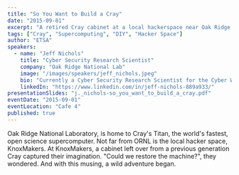 ```yaml
---
title: "So You Want to Build a Cray"
date: "2015-09-01"
excerpt: "A retired Cray cabinet at a local hackerspace near Oak Ridge sparked a bold quest to resurrect a supercomputing legend."
tags: ["Cray", "Supercomputing", "DIY", "Hacker Space"]
author: "ETSA"
speakers:
  - name: "Jeff Nichols"
    title: "Cyber Security Research Scientist"
    company: "Oak Ridge National Lab"
    image: "/images/speakers/jeff_nichols.jpeg"
    bio: "Currently a Cyber Security Research Scientist for the Cyber Warfare Research Team at Oak Ridge National Laboratory, Jeff Nichols has a Ph.D. in Mathematics (Math Ecology) from the University of Tennessee. He was IT Director at Jewelry Television, and has been messing with computers since the age of 12. His research areas are high-performance computation, parallel computing, and data flow. This talk was originally given at PhreakNIC 17."
    linkedIn: "https://www.linkedin.com/in/jeff-nichols-889a933/"
presentationSlides: "j._nichols-so_you_want_to_build_a_cray.pdf"
eventDate: "2015-09-01"
eventLocation: "Cafe 4"
published: true
---
```


Oak Ridge National Laboratory, is home to Cray's Titan, the world's fastest, open science supercomputer. Not far from ORNL is the local hacker space, KnoxMakers. At KnoxMakers, a cabinet left over from a previous generation Cray captured their imagination. "Could we restore the machine?", they wondered. And with this musing, a wild adventure began.
